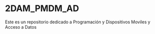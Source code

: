 # 2DAM_PMDM_AD

Este es un repositorio dedicado a Programación y Dispositivos Moviles y Acceso a Datos